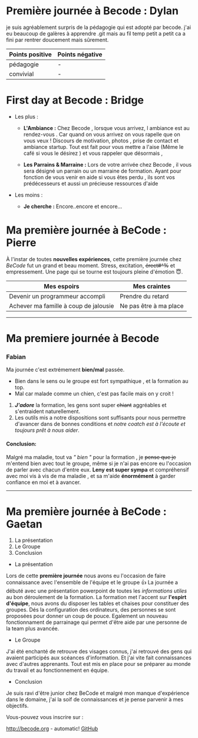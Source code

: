 # Première journée à Becode : Dylan

je suis agréablement surpris de la pédagogie qui est adopté par becode.
j'ai eu beaucoup de galères à apprendre .git mais au fil temp petit a petit
ca a fini par rentrer doucement mais sûrement.

Points positive | Points négative
----------------|----------------
pédagogie | -
convivial | -

# First day at Becode : Bridge

* Les plus :

  * __L'Ambiance :__ Chez Becode , lorsque vous arrivez, l ambiance est
au rendez-vous . Car quand on vous arrivez on vous rapelle que on
vous veux ! Discours de motivation, photos , prise de contact et
ambiance startup. Tout est fait pour vous mettre a l'aise
(Même le café si vous le désirez ) et vous rappeler que désormais ,

  * __Les Parrains & Marraine :__ Lors de votre arrivée chez Becode , il
vous sera désigné un parrain ou un marraine de formation. Ayant
pour fonction de vous venir en aide si vous êtes perdu , ils sont
vos prédécesseurs et aussi un précieuse ressources d'aide


* Les moins :

  * __Je cherche :__ Encore..encore et encore...

# Ma première journée à BeCode : Pierre

À l'instar de toutes __nouvelles expériences__, cette première journée chez *BeCode* fut un grand et beau moment.
Stress, excitation, ~~érect#^%~~ et empressement. Une page qui se tourne est toujours pleine d'émotion :innocent:.

Mes espoirs | Mes craintes
------------ | -------------
Devenir un programmeur accompli | Prendre du retard
Achever ma famille à coup de jalousie | Ne pas être à ma place

_________________________________________________________________

# Ma premiere journée à Becode

### Fabian

 Ma journée c'est extrémement __bien/mal__ passée.
* Bien dans le sens ou le groupe est fort sympathique , et la formation au top.
* Mal car malade comme un chien, c'est pas facile mais on y croit !

1. __*J'adore*__ la formation, les gens sont super ~~chiant~~ aggréables et s'entraident naturellement.
2. Les outils mis a notre dispositions sont suffisants pour nous permettre d'avancer dans de bonnes conditions et *notre coatch est à l'écoute et toujours prêt à nous aider*.

#### Conclusion:

Malgré ma maladie, tout va *" bien "* pour la formation , je ~~pense que je~~ m'entend bien avec tout le groupe, même si je n'ai pas encore eu l'occasion de parler avec chacun d'entre eux. **Leny est super sympa** et compréhensif avec moi vis à vis de ma maladie , et sa m'aide **énormément** à garder confiance en moi et à avancer.

_________________________________________________________________

# Ma première journée à BeCode : Gaetan

1. La présentation
2. Le Groupe
3. Conclusion

* La présentation

Lors de cette **première journée** nous avons eu l'occasion de faire connaissance avec l'ensemble de l'équipe et le groupe :+1:
La journée a débuté avec une présentation powerpoint de toutes les *informations utiles* au bon déroulement de la formation.
La formation met l'accent sur **l'espirt d'équipe**, nous avons du disposer les tables et chaises pour constituer des groupes.
Dés la configuration des ordinateurs, des personnes se sont proposées pour donner un coup de pouce.
Egalement un nouveau fonctionnament de parrainage qui permet d'être aide par une personne de la team plus avancée.

* Le Groupe

J'ai été enchanté de retrouve des visages connus, j'ai retrouvé des gens qui avaient participés aux scéances d'information.
Et j'ai vite fait connaissances avec d'autres apprenants.
Tout est mis en place pour se préparer au monde du travail et au fonctionnement en équipe.

* Conclusion

Je suis ravi d'être junior chez BeCode et malgré mon manque d'expérience dans le domaine, j'ai la soif de connaissances et je pense parvenir à mes objectifs.

Vous-pouvez vous inscrire sur :

http://becode.org - automatic!
[GitHub](http://becode.org)
